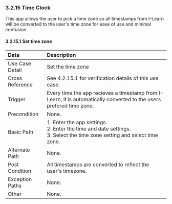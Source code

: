 ### 3.2.15 Time Clock

This app allows the user to pick a time zone so all timestamps from I-Learn will be converted to the user's time zone for ease of use and minimal confusion.

#### 3.2.15.1 Set time zone

| Data          | Description |
|:--------------| :--------------|
|Use Case Detail| Set the time zone|
|Cross Reference | See 4.2.15.1 for verification details of this use case.| 
|Trigger        | Every time the app recieves a timestamp from I-Learn, it is automatically converted to the users prefered time zone.|
|Precondition   | None. |
|Basic Path     | 1. Enter the app settings. <br>2. Enter the time and date settings. <br>3. Select the time zone setting and select time zone. |
|Alternate Path | None. |
|Post Condition | All timestamps are converted to reflect the user's timezone.|
|Exception Paths| None. |
|Other          | None. |


